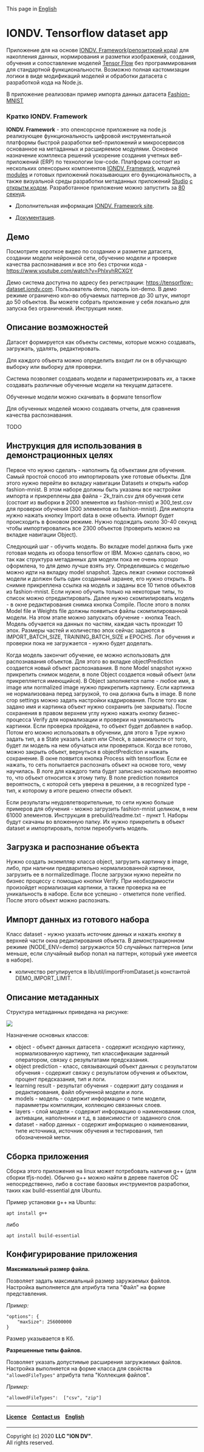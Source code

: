 This page in [English](./README.md)

# IONDV. Tensorflow dataset app 
Приложение для на основе [IONDV. Framework](https://iondv.com)([репозиторий кода](https://github.com/iondv/framework)) 
для накопления данных, нормирования и разметки изображений, создания, обучения и сопоставление моделей [Tensor Flow](https://www.tensorflow.org/) без программирования 
для стандартной функциональности. Возможно полная кастомизации логики в виде модификаций моделей и обработки датасета с разработкой кода на Node.js.

В приложение реализован пример импорта данных датасета [Fashion-MNIST](https://github.com/zalandoresearch/fashion-mnist)

### Кратко IONDV. Framework

**IONDV. Framework** - это опенсорсное приложение на node.js реализующее функциональность цифровой инструментальной платформы 
быстрой разработки веб-приложений и микросервисов основанное на метаданных и расширяемое модулями. Основное назначение комплекса решений
ускорение создания учетных веб-приложений (ERP) по технологии low-code. Платформа состоит из нескольких опенсорынх компонентов [IONDV. Framework](https://github.com/iondv/framework), модулей
[modules](https://github.com/topics/iondv-module) и готовых приложений показывающих его функциональность, а также
визуальной среды разработки метаданных приложений [Studio](https://studio.iondv.com) [с открытм кодом](https://github.com/iondv/studio). 
Разработанное приложение можно запустить за [80 секнуд](https://youtu.be/s7q9_YXkeEo).

* Дополнительная информация [IONDV. Framework site](https://iondv.com). 

* [Документация](https://iondv.readthedocs.io/ru/latest/).

## Демо
Посмотрите короткое видео по созданию и разметке датасета, создании модели нейронной сети, обучению модели и проверке качества распознавания и все это без строчки кода - https://www.youtube.com/watch?v=PhIxyhRCXGY

Демо система доступна по адресу без регистрации: https://tensorflow-dataset.iondv.com. Пользователь demo, пароль ion-demo. В демо режиме ограничено кол-во обучаемых паттернов до 30 штук, импорт до 50 объектов. Вы можете собрать приложение у себя локально для запуска без ограничений. Инструкция ниже.

## Описание возможностей

Датасет формируется как объекты системы, которые можно создавать, загружать, удалять, редактировать.

Для каждого объекта можно определить входит ли он в обучающую выборку или выборку для проверки.

Система позволяет создавать модели и параметризировать их, а также создавать различные обученные модели на текущем датасете. 

Обученные модели можно скачивать в формате tensorflow

Для обученных моделей можно создавать отчеты, для сравнения качества распознавания.

TODO

## Инструкция для использования в демонстрационных целях
Первое что нужно сделать - наполнить бд объектами для обучения. Самый простой способ это импортировать уже готовые
объекты. Для этого нужно перейти во вкладку навигации Datasets и открыть набор fashion-mnist. В этом наборе
должны быть указаны все настройки импорта и прикреплены два файла - 2k_train.csv для обучения сети (состоит из выборки в 2000 элементов из fashion-mnist)
и 300_test.csv для проверки обучения (300 элементов из fashion-mnist). Для импорта нужно нажать кнопку Import data в окне объекта.
Импорт будет происходить в фоновом режиме. Нужно подождать около 30-40 секунд чтобы импортировались все 2300 объектов (проверить можно на вкладке навигации Object).  

Следующий шаг - обучить модель. Во вкладке model должна быть уже готовая модель из обзора tensorflow от IBM. Можно сделать свою, но так как структура метаданных
для модели пока не очень хорошо оформлена, то для демо лучше взять эту. Определившись с моделью можно идти на вкладку model snapshot. Здесь лежат снимки состояний
модели и должен быть один созданный заранее, его нужно открыть. В снимке прикреплена ссылка на модель и заданы все 10 типов объектов из fashion-mnist. 
Если нужно обучить только на некоторые типы, то список можно отредактировать. Далее нужно скомпилировать модель - в окне редактирования снимка кнопка Compile. 
После этого в полях Model file и Weights file должны появиться файлы скомпилированной модели. На этом этапе можно запускать обучение - кнопка Teach.
Модель обучается на данных по частям, каждая часть проходит 10 эпох. Размеры частей и количество эпох сейчас задаются в IMPORT_BATCH_SIZE, TRAINING_BATCH_SIZE и EPOCHS.
Лог обучения и проверки пока не загружается - нужно будет доделать.

Когда модель закончит обучение, ее можно использовать для распознавания объектов. Для этого во вкладке objectPrediction создается новый объект распознавания.
В поле Model snapshot нужно прикрепить снимок модели, в поле Object создается новый объект (или прикрепляется имеющийся).
В Object заполняется name - любое имя, в image или normalized image нужно прикрепить картинку. Если картинка не нормализована перед загрузкой, то она должна быть в image.
В поле crop settings можно задать настройки кадрирования. После того как задано имя и картинка объект нужно сохранить (не закрывать). После сохранения в правом верхнем углу
нужно нажать кнопку бизнес-процесса Verify для нормализации и проверки на уникальность картинки. Если проверка пройдена, то объект будет добавлен в набор. Потом его можно использовать в
обучении, для этого в Type нужно задать тип, а в State указать Learn или Check, в зависимости от того, будет ли модель на нем обучаться или проверяться.
Когда все готово, можно закрыть объект, вернуться в objectPrediction и нажать сохранение. В окне появится кнопка Process with tensorflow. Если ее нажать, то сеть попытается распознать объект на основе
того, чему научилась. В логе для каждого типа будет записано насколько вероятно то, что объект относится к этому типу. В поле prediction появится вероятность, с которой сеть уверена в решении, 
а в recognized type - тип, к которому в итоге решено отнести объект.

Если результаты неудовлетворительные, то сети нужно больше примеров для обучения - можно загрузить fashion-mnist целиком, в нем 61000 элементов. Инструкция в prebuild/readme.txt - пункт 1. Наборы будут скачаны во вложенную папку.
Их нужно прикрепить в объект dataset и импортировать, потом переобучить модель.

## Загрузка и распознание объекта
Нужно создать экземпляр класса object, загрузить картинку в image, либо, при наличии предварительно нормализованной картинки, загрузить ее в normalizedImage.
После загрузки нужно перейти по бизнес процессу с помощью кнопки Verify.
При необходимости произойдет нормализация картинки, а также проверка на ее уникальность в наборе. Если все успешно - отметится поле verified. После этого объект можно распознать.

## Импорт данных из готового набора
Класс dataset - нужно указать источник данных и нажать кнопку в верхней части окна редактирования объекта.
В демонстрационном режиме (NODE_ENV=demo) загружаются 50 случайных паттернов (или меньше, если случайный выбор попал на паттерн, который уже имеется в наборе).
- количество регулируется в lib/util/importFromDataset.js константой DEMO_IMPORT_LIMIT.

## Описание метаданных

Структура метаданных приведена на рисунке:

<img src="/data_model.png">

Назначение основных классов:
* object - объект данных датасета - содержит исходную картинку, нормализованную картинку, тип классификации заданный оператором, связку с результатами предсказания.
* object prediction - класс, связывающий объект данных с результатом обучения - содержит связку с результатом обучения и объектом, процент предсказания, тип и логи.  
* learning result - результат обучения - содержит дату создания и редактирования, файл обученной модели и логи.
* models - модель - содержит информацию о типе модели, парамметры компиляции, коллекцию связанных слоев.
* layers - слой модели - содержит информацию о наименовании слоя, активации, наполнении и т.д, в зависимости от заданного слоя.
* dataset - набор данных - содержит информацию о наименовании, типе источника, источник обучения и тестирования, тип обозначенной метки.

## Сборка приложения

Сборка этого приложения на linux может потребовать наличия g++ (для сборки tfjs-node). Обычно g++ можно найти в дереве пакетов ОС непосредственно, либо в составе базовых инструментов разработки, таких как build-essential для Ubuntu.

Пример установки g++ на Ubuntu:
```
apt install g++
```
либо
```
apt install build-essential
```

## Конфигурирование приложения

**Максимальный размер файла.**

Позволяет задать максимальный размер заружаемых файлов. Настройка выполняется для атрибута типа "Файл" на форме представления.

_Пример:_
```
"options": {
    "maxSize": 256000000
} 
```

Размер указывается в Кб.

**Разрешенные типы файлов.**

Позволяет указать допустимые расширения загружаемых файлов. Настройка выполняется на форме класса для свойства `"allowedFileTypes"` атрибута типа "Коллекция файлов".

_Пример:_
```
"allowedFileTypes":  ["csv", "zip"] 
```
 --------------------------------------------------------------------------  
 
 
  #### [Licence](/LICENSE) &ensp;  [Contact us](https://iondv.ru) &ensp;  [English](./README.md)&ensp;           
 
 
 --------------------------------------------------------------------------  
 
 Copyright (c) 2020 **LLC "ION DV"**.  
 All rights reserved. 
